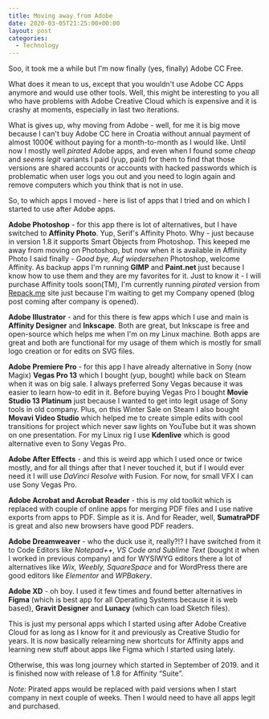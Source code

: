 ```yaml
---
title: Moving away from Adobe
date: 2020-03-05T21:25:00+00:00
layout: post
categories:
  - Technology
---
```

Soo, it took me a while but I'm now finally (yes, finally) Adobe CC Free.

What does it mean to us, except that you wouldn't use Adobe CC Apps anymore and would use other tools. Well, this might be interesting to you all who have problems with Adobe Creative Cloud which is expensive and it is crashy at moments, especially in last two iterations.

What is gives up, why moving from Adobe - well, for me it is big move because I can't buy Adobe CC here in Croatia without annual payment of almost 1000€ without paying for a month-to-month as I would like. Until now I mostly well _pirated_ Adobe apps, and even when I found some _cheap_ and _seems legit_ variants I paid (yup, paid) for them to find that those versions are shared accounts or accounts with hacked passwords which is problematic when user logs you out and you need to login again and remove computers which you think that is not in use.

So, to which apps I moved - here is list of apps that I tried and on which I started to use after Adobe apps.

**Adobe Photoshop** - for this app there is lot of alternatives, but I have switched to **Affinity Photo**. Yup, Serif's Affinity Photo. Why - just because in version 1.8 it supports Smart Objects from Photoshop. This keeped me away from moving on Photoshop, but now when it is available in Affinity Photo I said finally - _Good bye, Auf wiedersehen_ Photoshop, welcome Affinity. As backup apps I'm running **GIMP** and **Paint.net** just because I know how to use them and they are my favorites for it. Just to know it - I will purchase Affinity tools soon(TM), I'm currently running _pirated_ version from [Repack.me](https://repack.me/) site just because I'm waiting to get my Company opened (blog post coming after company is opened).

**Adobe Illustrator** - and for this there is few apps which I use and main is **Affinity Designer** and **Inkscape**. Both are great, but Inkscape is free and open-source which helps me when I'm on my Linux machine. Both apps are great and both are functional for my usage of them which is mostly for small logo creation or for edits on SVG files.


**Adobe Premiere Pro** - for this app I have already alternative in Sony (now Magix) **Vegas Pro 13** which I bought (yup, bought) while back on Steam when it was on big sale. I always preferred Sony Vegas because it was easier to learn how-to edit in it. Before buying Vegas Pro I bought **Movie Studio 13 Platinum** just because I wanted to get into legit usage of Sony tools in old company. Plus, on this Winter Sale on Steam I also bought **Movavi Video Studio** which helped me to create simple edits with cool transitions for project which never saw lights on YouTube but it was shown on one presentation. For my Linux rig I use **Kdenlive** which is good alternative even to Sony Vegas Pro.

**Adobe After Effects** - and this is weird app which I used once or twice mostly, and for all things after that I never touched it, but if I would ever need it I will use _DaVinci Resolve_ with Fusion. For now, for small VFX I can use Sony Vegas Pro.

**Adobe Acrobat and Acrobat Reader** - this is my old toolkit which is replaced with couple of online apps for merging PDF files and I use native exports from apps to PDF. Simple as it is. And for Reader, well, **SumatraPDF** is great and also new browsers have good PDF readers.

**Adobe Dreamweaver** - who the duck use it, really?!? I have switched from it to Code Editors like _Notepad++, VS Code and Sublime Text_ (bought it when I worked in previous company) and for WYSIWYG editors there a lot of alternatives like _Wix, Weebly, SquareSpace_ and for WordPress there are good editors like _Elementor_ and _WPBakery_.

**Adobe XD** - oh boy. I used it few times and found better alternatives in **Figma** (which is best app for all Operating Systems because it is web based), **Gravit Designer** and **Lunacy** (which can load Sketch files).

This is just my personal apps which I started using after Adobe Creative Cloud for as long as I know for it and previously as Creative Studio for years. It is now basically relearning new shortcuts for Affinity apps and learning new stuff about apps like Figma which I started using lately.

Otherwise, this was long journey which started in September of 2019. and it is finished now with release of 1.8 for Affinity “Suite”.

_Note:_ Pirated apps would be replaced with paid versions when I start company in next couple of weeks. Then I would need to have all apps legit and purchased.